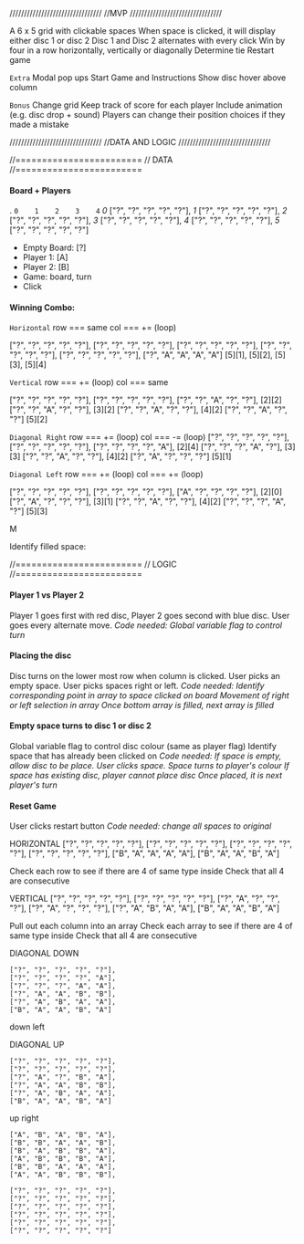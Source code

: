 ////////////////////////////////
//MVP
////////////////////////////////

A 6 x 5 grid with clickable spaces
When space is clicked, it will display either disc 1 or disc 2
Disc 1 and Disc 2 alternates with every click
Win by four in a row horizontally, vertically or diagonally
Determine tie
Restart game

`Extra`
Modal pop ups
Start Game and Instructions
Show disc hover above column


`Bonus`
Change grid
Keep track of score for each player
Include animation (e.g. disc drop + sound)
Players can change their position choices if they made a mistake


////////////////////////////////
//DATA AND LOGIC
////////////////////////////////

//========================
// DATA 
//========================

#### Board + Players
.
     `0    1    2    3    4`
_0_ ["?", "?", "?", "?", "?"],
_1_ ["?", "?", "?", "?", "?"],
_2_ ["?", "?", "?", "?", "?"],
_3_ ["?", "?", "?", "?", "?"],
_4_ ["?", "?", "?", "?", "?"],
_5_ ["?", "?", "?", "?", "?"]

- Empty Board: [?]
- Player 1: [A]
- Player 2: [B]
- Game: board, turn
- Click


#### Winning Combo:
`Horizontal`
row === same 
col === += (loop)

["?", "?", "?", "?", "?"],
["?", "?", "?", "?", "?"],
["?", "?", "?", "?", "?"],
["?", "?", "?", "?", "?"],
["?", "?", "?", "?", "?"],
["?", "A", "A", "A", "A"]   [5][1], [5][2], [5][3], [5][4]


    
`Vertical`
row === += (loop)
col === same

["?", "?", "?", "?", "?"],
["?", "?", "?", "?", "?"],
["?", "?", "A", "?", "?"],  [2][2]
["?", "?", "A", "?", "?"],  [3][2]
["?", "?", "A", "?", "?"],  [4][2]
["?", "?", "A", "?", "?"]   [5][2]

    
`Diagonal Right`
row === += (loop)
col === -= (loop)
["?", "?", "?", "?", "?"],
["?", "?", "?", "?", "?"],
["?", "?", "?", "?", "A"],                          [2][4]
["?", "?", "?", "A", "?"],                  [3][3]
["?", "?", "A", "?", "?"],          [4][2]
["?", "A", "?", "?", "?"]   [5][1]
    
`Diagonal Left`
row === += (loop)
col === += (loop)

["?", "?", "?", "?", "?"],
["?", "?", "?", "?", "?"],
["A", "?", "?", "?", "?"],  [2][0]
["?", "A", "?", "?", "?"],          [3][1]
["?", "?", "A", "?", "?"],                  [4][2]
["?", "?", "?", "A", "?"]                           [5][3]

M

Identify filled space:

 

//========================
// LOGIC
//========================


#### Player 1 vs Player 2
Player 1 goes first with red disc, Player 2 goes second with blue disc.
User goes every alternate move.
_Code needed: Global variable flag to control turn_

#### Placing the disc
Disc turns on the lower most row when column is clicked.
User picks an empty space.
User picks spaces right or left.
_Code needed: Identify corresponding point in array to space clicked on board_
_Movement of right or left selection in array_
_Once bottom array is filled, next array is filled_
    
#### Empty space turns to disc 1 or disc 2
Global variable flag to control disc colour (same as player flag)
Identify space that has already been clicked on
_Code needed: If space is empty, allow disc to be place. User clicks space._
_Space turns to player's colour_
_If space has existing disc, player cannot place disc_
_Once placed, it is next player's turn_

#### Reset Game
User clicks restart button
_Code needed: change all spaces to original_



HORIZONTAL
    ["?", "?", "?", "?", "?"],
    ["?", "?", "?", "?", "?"],
    ["?", "?", "?", "?", "?"],
    ["?", "?", "?", "?", "?"],
    ["B", "A", "A", "A", "A"],
    ["B", "A", "A", "B", "A"] 

Check each row to see if there are 4 of same type inside
Check that all 4 are consecutive
    
VERTICAL
    ["?", "?", "?", "?", "?"],
    ["?", "?", "?", "?", "?"],
    ["?", "A", "?", "?", "?"],
    ["?", "A", "?", "?", "?"],
    ["?", "A", "B", "A", "A"],
    ["B", "A", "A", "B", "A"] 

Pull out each column into an array
Check each array to see if there are 4 of same type inside
Check that all 4 are consecutive

DIAGONAL DOWN

    ["?", "?", "?", "?", "?"],
    ["?", "?", "?", "?", "A"],
    ["?", "?", "?", "A", "A"],
    ["?", "A", "A", "B", "B"],
    ["?", "A", "B", "A", "A"],
    ["B", "A", "A", "B", "A"] 

down left

DIAGONAL UP

    ["?", "?", "?", "?", "?"],
    ["?", "?", "?", "?", "?"],
    ["?", "A", "?", "B", "A"],
    ["?", "A", "A", "B", "B"],
    ["?", "A", "B", "A", "A"],
    ["B", "A", "A", "B", "A"] 

up right



    ["A", "B", "A", "B", "A"],
    ["B", "B", "A", "A", "B"],
    ["B", "A", "B", "B", "A"],
    ["A", "B", "B", "B", "A"],
    ["B", "B", "A", "A", "A"],
    ["A", "A", "B", "B", "B"],

    ["?", "?", "?", "?", "?"],
    ["?", "?", "?", "?", "?"],
    ["?", "?", "?", "?", "?"],
    ["?", "?", "?", "?", "?"],
    ["?", "?", "?", "?", "?"],
    ["?", "?", "?", "?", "?"] 